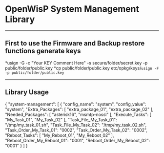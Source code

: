 # OpenWisP System Management Library

---

## First to use the Firmware and Backup restore functions generate keys
*usign -G -c "Your KEY Comment Here" -s secure/folder/secret.key -p public/folder/public.key 
*cp public/folder/public.key etc/opkg/keys/`usign -F -p public/folder/public.key`

---

## Library Usage

{
    "system-management": [
        {
            "config_name": "system",
            "config_value": "system",
            "Extra_Packages": [
                "extra_package_01",
                "extra_package_02"
            ],
            "Needed_Packages": [
                "asterisk16",
                "msmtp-nossl"
            ],
            "Execute_Tasks": [
                "My_Task_01",
                "My_Task_02"
            ],
            "Task_File_My_Task_01": "/tmp/my_task_01.sh",
            "Task_File_My_Task_02": "/tmp/my_task_02.sh",
            "Task_Order_My_Task_01": "0002",
            "Task_Order_My_Task_02": "0002",
            "Reboot_Tasks": [
                "My_Reboot_01",
                "My_Reboot_02"
            ],
            "Reboot_Order_My_Reboot_01": "0001",
            "Reboot_Order_My_Reboot_02": "0001"
        }
    ]
}
